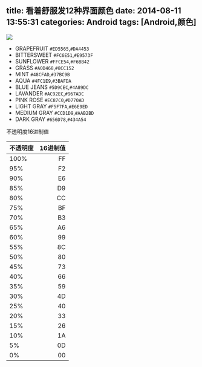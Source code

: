 title: 看着舒服发12种界面颜色
date: 2014-08-11 13:55:31
categories: Android
tags: [Android,颜色]
---

![](https://raw.github.com/zt1991616/blog/master/Image/14081101.jpg)

- GRAPEFRUIT `#ED5565`,`#DA4453`
- BITTERSWEET `#FC6E51`,`#E9573F`
- SUNFLOWER `#FFCE54`,`#F6BB42`
- GRASS `#A0D468`,`#8CC152`
- MINT `#48CFAD`,`#37BC9B`
- AQUA `#4FC1E9`,`#3BAFDA`
- BLUE JEANS `#5D9CEC`,`#4A89DC`
- LAVANDER `#AC92EC`,`#967ADC`
- PINK ROSE `#EC87C0`,`#D770AD`
- LIGHT GRAY `#F5F7FA`,`#E6E9ED`
- MEDIUM GRAY `#CCD1D9`,`#AAB2BD`
- DARK GRAY `#656D78`,`#434A54`

不透明度16进制值

| 不透明度 | 16进制值 |
|:---|---:|
|100%|FF|
|95%|F2|
|90%|E6|
|85%|D9|
|80%|CC|
|75%|BF|
|70%|B3|
|65%|A6|
|60%|99|
|55%|8C|
|50%|80|
|45%|73|
|40%|66|
|35%|59|
|30%|4D|
|25%|40|
|20%|33|
|15%|26|
|10%|1A|
|5% |0D|
|0% |00|
